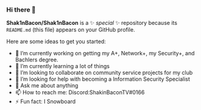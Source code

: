 ### Hi there 👋


**Shak1nBacon/Shak1nBacon** is a ✨ _special_ ✨ repository because its `README.md` (this file) appears on your GitHub profile.

Here are some ideas to get you started:

- 🔭 I’m currently working on getting my A+, Network+, my Security+, and Bachlers degree.
- 🌱 I’m currently learning a lot of things
- 👯 I’m looking to collaborate on community service projects for my club
- 🤔 I’m looking for help with becoming a Information Security Specialist
- 💬 Ask me about anything
- 📫 How to reach me: Discord:ShakinBaconTV#0166
- ⚡ Fun fact: I Snowboard
